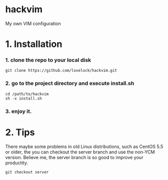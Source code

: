 # hackvim
My own VIM configuration

# 1. Installation
### 1. clone the repo to your local disk
```
git clone https://github.com/lovelock/hackvim.git
```

### 2. go to the project directory and execute install.sh
```
cd /path/to/hackvim
sh -x install.sh
```

### 3. enjoy it.

# 2. Tips
There maybe some problems in old Linux distributions, such as CentOS 5.5 or older, the you can checkout the server branch and use
the non-YCM version. Believe me, the server branch is so good to improve your productity.
```
git checkout server
```
